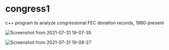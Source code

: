 # congress1

c++ program to analyze congressional FEC donation records, 1980-present

![Screenshot from 2021-07-31 19-07-35](https://user-images.githubusercontent.com/15908030/127755104-d0c98d1c-ed20-4b22-80f2-9b22daaf9c08.png)


![Screenshot from 2021-07-31 19-08-27](https://user-images.githubusercontent.com/15908030/127755118-25287270-7e57-40f2-8d45-baaf6ec89bad.png)











